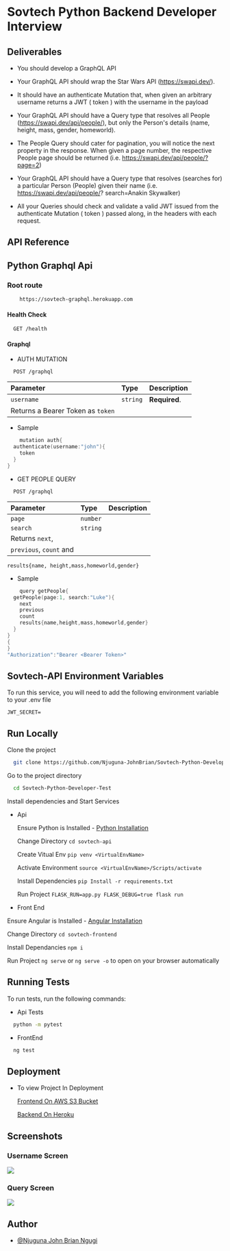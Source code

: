 
# Sovtech Python Backend Developer Interview

## Deliverables

- You should develop a GraphQL API

- Your GraphQL API should wrap the Star Wars API (https://swapi.dev/).

- It should have an authenticate Mutation that, when given an arbitrary username
returns a JWT ( token ) with the username in the payload

- Your GraphQL API should have a Query type that resolves all People
 (https://swapi.dev/api/people/), but only the Person's details (name, height, mass,
 gender, homeworld).

- The People Query should cater for pagination, you will notice the next property in
the response. When given a page number, the respective People page should be
returned (i.e. https://swapi.dev/api/people/?page=2)

- Your GraphQL API should have a Query type that resolves (searches for) a
particular Person (People) given their name (i.e. https://swapi.dev/api/people/?
search=Anakin Skywalker)

- All your Queries should check and validate a valid JWT issued from the
authenticate Mutation ( token ) passed along, in the headers with each request.


## API Reference

## Python Graphql Api

### Root route
```https
    https://sovtech-graphql.herokuapp.com
```

#### Health Check
```https
  GET /health
```

#### Graphql
- AUTH MUTATION

```https
  POST /graphql
```


| Parameter | Type     | Description                       |
| :-------- | :------- | :-------------------------------- |
| `username`      | `string` | **Required**.|
| Returns a Bearer Token as ``token``

- Sample
```go
    mutation auth{
  authenticate(username:"john"){
    token
  }
}

```

- GET PEOPLE QUERY

```https
  POST /graphql
```


| Parameter | Type     | Description                       |
| :-------- | :------- | :-------------------------------- |
| `page`      | `number` | |
| `search`      | `string` | |
| Returns `next`, 
   | `previous`, `count` and 
   `results{name, height,mass,homeworld,gender}`

- Sample
```go
    query getPeople{
  getPeople(page:1, search:"Luke"){
    next
    previous
    count
    results{name,height,mass,homeworld,gender}
  }
}
{
}
"Authorization":"Bearer <Bearer Token>"
```
## Sovtech-API Environment Variables

To run this service, you will need to add the following environment variable to your .env file

`JWT_SECRET=`



## Run Locally

Clone the project

```bash
  git clone https://github.com/Njuguna-JohnBrian/Sovtech-Python-Developer-Test
```

Go to the project directory

```bash
  cd Sovtech-Python-Developer-Test
```

Install dependencies and Start Services

- Api

  Ensure Python is Installed - [Python Installation](https://www.python.org/downloads/)

  Change Directory ```cd sovtech-api```

  Create Vitual Env ```pip venv <VirtualEnvName>```

  Activate Environment   ```source <VirtualEnvName>/Scripts/activate```

  Install Dependencies ```pip Install -r requirements.txt```

  Run Project ```FLASK_RUN=app.py FLASK_DEBUG=true flask run```


- Front End

Ensure Angular is Installed - [Angular Installation](https://angular.io/guide/setup-local)

Change Directory ```cd sovtech-frontend```

Install Dependancies ``npm i``

Run Project ``ng serve`` or ``ng serve -o``  to open on your browser automatically



## Running Tests

To run tests, run the following commands:

- Api Tests

```bash
  python -m pytest
```

- FrontEnd

```bash
  ng test
```


## Deployment

- To view Project In Deployment

    [Frontend On AWS S3 Bucket](http://sovtech-frontend.s3-website-us-east-1.amazonaws.com/)

    [Backend On Heroku](https://sovtech-graphql.herokuapp.com/graphql)

## Screenshots

### Username Screen
<img src="./demo/username.png" >

### Query Screen
<img src="./demo/query.png" >

## Author

- [@Njuguna John Brian Ngugi](https://github.com/Njuguna-JohnBrian)

